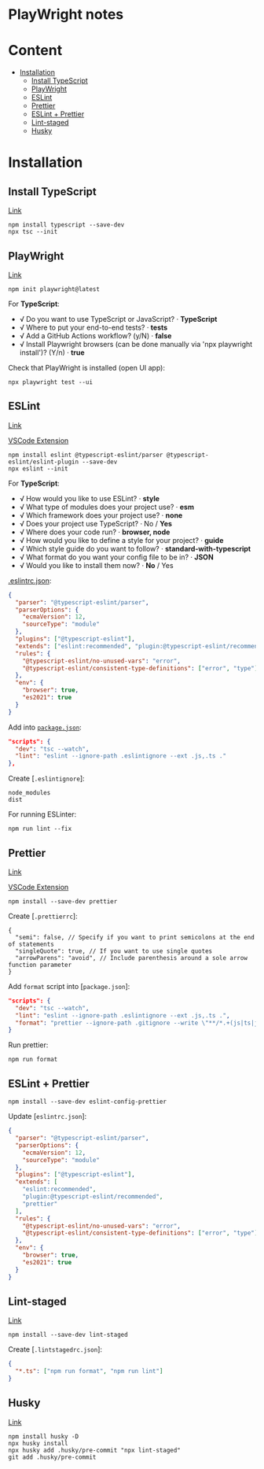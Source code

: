 <h1>PlayWright notes</h1>

<h1>Content</h1>

- [Installation](#installation)
  - [Install TypeScript](#install-typescript)
  - [PlayWright](#playwright)
  - [ESLint](#eslint)
  - [Prettier](#prettier)
  - [ESLint + Prettier](#eslint--prettier)
  - [Lint-staged](#lint-staged)
  - [Husky](#husky)

# Installation

## Install TypeScript

[Link](https://www.typescriptlang.org/)

```
npm install typescript --save-dev
npx tsc --init
```

## PlayWright

[Link](https://playwright.dev/)

```
npm init playwright@latest
```

For **TypeScript**:

- √ Do you want to use TypeScript or JavaScript? · **TypeScript**
- √ Where to put your end-to-end tests? · **tests**
- √ Add a GitHub Actions workflow? (y/N) · **false**
- √ Install Playwright browsers (can be done manually via 'npx playwright install')? (Y/n) · **true**

Check that PlayWright is installed (open UI app):

```
npx playwright test --ui
```

## ESLint

[Link](https://github.com/eslint/eslint)

[VSCode Extension](https://marketplace.visualstudio.com/items?itemName=dbaeumer.vscode-eslint)

```
npm install eslint @typescript-eslint/parser @typescript-eslint/eslint-plugin --save-dev
npx eslint --init
```

For **TypeScript**:

- √ How would you like to use ESLint? · **style**
- √ What type of modules does your project use? · **esm**
- √ Which framework does your project use? · **none**
- √ Does your project use TypeScript? · No / **Yes**
- √ Where does your code run? · **browser, node**
- √ How would you like to define a style for your project? · **guide**
- √ Which style guide do you want to follow? · **standard-with-typescript**
- √ What format do you want your config file to be in? · **JSON**
- √ Would you like to install them now? · **No** / Yes

[.eslintrc.json](.eslintrc.json):

```json
{
  "parser": "@typescript-eslint/parser",
  "parserOptions": {
    "ecmaVersion": 12,
    "sourceType": "module"
  },
  "plugins": ["@typescript-eslint"],
  "extends": ["eslint:recommended", "plugin:@typescript-eslint/recommended"],
  "rules": {
    "@typescript-eslint/no-unused-vars": "error",
    "@typescript-eslint/consistent-type-definitions": ["error", "type"]
  },
  "env": {
    "browser": true,
    "es2021": true
  }
}
```

Add into [`package.json`](package.json):

```json
"scripts": {
  "dev": "tsc --watch",
  "lint": "eslint --ignore-path .eslintignore --ext .js,.ts ."
},
```

Create [`.eslintignore`]:

```
node_modules
dist
```

For running ESLinter:

```
npm run lint --fix
```

## Prettier

[Link](https://github.com/prettier/prettier)

[VSCode Extension](https://marketplace.visualstudio.com/items?itemName=esbenp.prettier-vscode)

```
npm install --save-dev prettier
```

Create [`.prettierrc`]:

```
{
  "semi": false, // Specify if you want to print semicolons at the end of statements
  "singleQuote": true, // If you want to use single quotes
  "arrowParens": "avoid", // Include parenthesis around a sole arrow function parameter
}
```

Add `format` script into [`package.json`]:

```json
"scripts": {
  "dev": "tsc --watch",
  "lint": "eslint --ignore-path .eslintignore --ext .js,.ts .",
  "format": "prettier --ignore-path .gitignore --write \"**/*.+(js|ts|json)\""
}
```

Run prettier:

```
npm run format
```

## ESLint + Prettier

```
npm install --save-dev eslint-config-prettier
```

Update [`eslintrc.json`]:

```json
{
  "parser": "@typescript-eslint/parser",
  "parserOptions": {
    "ecmaVersion": 12,
    "sourceType": "module"
  },
  "plugins": ["@typescript-eslint"],
  "extends": [
    "eslint:recommended",
    "plugin:@typescript-eslint/recommended",
    "prettier"
  ],
  "rules": {
    "@typescript-eslint/no-unused-vars": "error",
    "@typescript-eslint/consistent-type-definitions": ["error", "type"]
  },
  "env": {
    "browser": true,
    "es2021": true
  }
}
```

## Lint-staged

[Link](https://github.com/okonet/lint-staged)

```
npm install --save-dev lint-staged
```

Create [`.lintstagedrc.json`]:

```json
{
  "*.ts": ["npm run format", "npm run lint"]
}
```

## Husky

[Link](https://github.com/typicode/husky)

```
npm install husky -D
npx husky install
npx husky add .husky/pre-commit "npx lint-staged"
git add .husky/pre-commit
```
